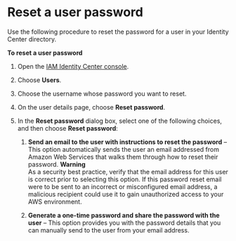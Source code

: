 # Reset a user password<a name="resetuserpwd"></a>

Use the following procedure to reset the password for a user in your Identity Center directory\. 

**To reset a user password**

1. Open the [IAM Identity Center console](https://console.aws.amazon.com/singlesignon)\.

1. Choose **Users**\.

1. Choose the username whose password you want to reset\.

1. On the user details page, choose **Reset password**\.

1. In the **Reset password** dialog box, select one of the following choices, and then choose **Reset password**:

   1. **Send an email to the user with instructions to reset the password** – This option automatically sends the user an email addressed from Amazon Web Services that walks them through how to reset their password\.
**Warning**  
As a security best practice, verify that the email address for this user is correct prior to selecting this option\. If this password reset email were to be sent to an incorrect or misconfigured email address, a malicious recipient could use it to gain unauthorized access to your AWS environment\.

   1. **Generate a one\-time password and share the password with the user** – This option provides you with the password details that you can manually send to the user from your email address\.